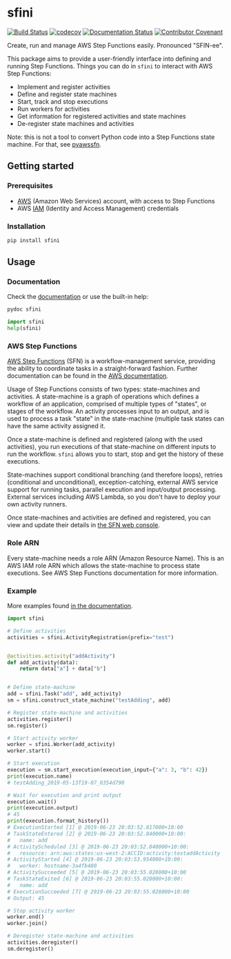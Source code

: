 # sfini
[![Build Status](
https://travis-ci.org/EpicWink/sfini.svg?branch=master)](
https://travis-ci.org/EpicWink/sfini)
[![codecov](
https://codecov.io/gh/EpicWink/sfini/branch/master/graph/badge.svg)](
https://codecov.io/gh/EpicWink/sfini)
[![Documentation Status](
https://readthedocs.org/projects/sfini/badge/?version=latest)](
https://sfini.readthedocs.io/en/latest/?badge=latest)
[![Contributor Covenant](
https://img.shields.io/badge/Contributor%20Covenant-v1.4%20adopted-ff69b4.svg)](
CODE_OF_CONDUCT.md)

Create, run and manage AWS Step Functions easily. Pronounced "SFIN-ee".

This package aims to provide a user-friendly interface into defining and
running Step Functions. Things you can do in `sfini` to interact with AWS Step
Functions:
* Implement and register activities
* Define and register state machines
* Start, track and stop executions
* Run workers for activities
* Get information for registered activities and state machines
* De-register state machines and activities

Note: this is not a tool to convert Python code into a Step Functions state
machine. For that, see [pyawssfn](https://github.com/bennorth/pyawssfn).

## Getting started
### Prerequisites
* [AWS](https://aws.amazon.com/) (Amazon Web Services) account, with
  access to Step Functions
* AWS [IAM](https://aws.amazon.com/iam/) (Identity and Access Management)
  credentials

### Installation
```bash
pip install sfini
```

## Usage
### Documentation
Check the [documentation](https://sfini.readthedocs.io/en/latest/) or use
the built-in help:
```bash
pydoc sfini
```

```python
import sfini
help(sfini)
```

### AWS Step Functions
[AWS Step Functions](https://aws.amazon.com/step-functions/) (SFN) is a
workflow-management service, providing the ability to coordinate tasks in a
straight-forward fashion. Further documentation can be found in the
[AWS documentation](
https://docs.aws.amazon.com/step-functions/latest/dg/welcome.html).

Usage of Step Functions consists of two types: state-machines and activities.
A state-machine is a graph of operations which defines a workflow of an
application, comprised of multiple types of "states", or stages of the
workflow. An activity processes input to an output, and is used to process a
task "state" in the state-machine (multiple task states can have the same
activity assigned it.

Once a state-machine is defined and registered (along with the used
activities), you run executions of that state-machine on different inputs to
run the workflow. `sfini` allows you to start, stop and get the history of
these executions.

State-machines support conditional branching (and therefore loops), retries
(conditional and unconditional), exception-catching, external AWS service
support for running tasks, parallel execution and input/output processing.
External services including AWS Lambda, so you don't have to deploy your own
activity runners.

Once state-machines and activities are defined and registered, you can view and
update their details in [the SFN web console](
https://console.aws.amazon.com/states/home?#/).

### Role ARN
Every state-machine needs a role ARN (Amazon Resource Name). This is an AWS IAM
role ARN which allows the state-machine to process state executions. See AWS
Step Functions documentation for more information.

### Example
More examples found [in the documentation](
https://sfini.readthedocs.io/en/latest/examples.html).

```python
import sfini

# Define activities
activities = sfini.ActivityRegistration(prefix="test")


@activities.activity("addActivity")
def add_activity(data):
    return data["a"] + data["b"]


# Define state-machine
add = sfini.Task("add", add_activity)
sm = sfini.construct_state_machine("testAdding", add)

# Register state-machine and activities
activities.register()
sm.register()

# Start activity worker
worker = sfini.Worker(add_activity)
worker.start()

# Start execution
execution = sm.start_execution(execution_input={"a": 3, "b": 42})
print(execution.name)
# testAdding_2019-05-13T19-07_0354d790

# Wait for execution and print output
execution.wait()
print(execution.output)
# 45
print(execution.format_history())
# ExecutionStarted [1] @ 2019-06-23 20:03:52.817000+10:00
# TaskStateEntered [2] @ 2019-06-23 20:03:52.840000+10:00:
#   name: add
# ActivityScheduled [3] @ 2019-06-23 20:03:52.840000+10:00:
#   resource: arn:aws:states:us-west-2:ACCID:activity:testaddActivity
# ActivityStarted [4] @ 2019-06-23 20:03:53.954000+10:00:
#   worker: hostname-3a4fb480
# ActivitySucceeded [5] @ 2019-06-23 20:03:55.028000+10:00
# TaskStateExited [6] @ 2019-06-23 20:03:55.028000+10:00:
#   name: add
# ExecutionSucceeded [7] @ 2019-06-23 20:03:55.028000+10:00
# Output: 45

# Stop activity worker
worker.end()
worker.join()

# Deregister state-machine and activities
activities.deregister()
sm.deregister()
```
